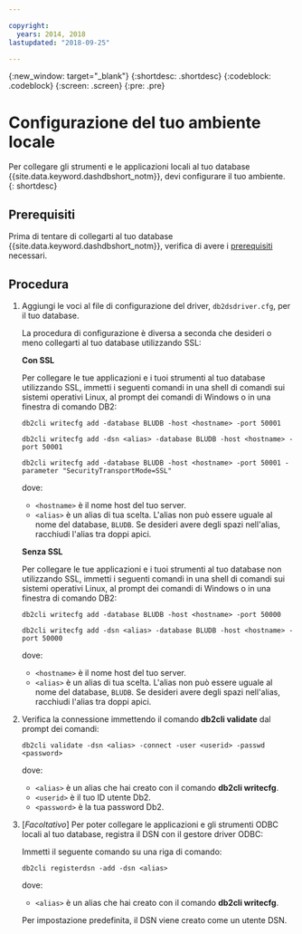 ```yaml
---

copyright:
  years: 2014, 2018
lastupdated: "2018-09-25"

---
```


<!-- Attribute definitions --> 
{:new_window: target="_blank"}
{:shortdesc: .shortdesc}
{:codeblock: .codeblock}
{:screen: .screen}
{:pre: .pre}

# Configurazione del tuo ambiente locale

Per collegare gli strumenti e le applicazioni locali al tuo database {{site.data.keyword.dashdbshort_notm}}, devi configurare il tuo ambiente.  
{: shortdesc}

## Prerequisiti

Prima di tentare di collegarti al tuo database {{site.data.keyword.dashdbshort_notm}}, verifica di avere i [prerequisiti](connecting.html#prereqs) necessari.

<!-- 1. Install the Db2 driver package for your operating system.

   - [Installing on Windows](install_win.html)
   - [Installing on Linux or PowerLinux](install_linux.html)
   - [Installing on Mac OS X](install_mac.html)
2. Decide whether or not you will be using Secure Sockets Layer (SSL) to connect to your database.
3. Collect database details and connect credentials, including the host name of your server, and your database user ID and password. -->

## Procedura

1. Aggiungi le voci al file di configurazione del driver, `db2dsdriver.cfg`, per il tuo database.

   La procedura di configurazione è diversa a seconda che desideri o meno collegarti al tuo database utilizzando SSL:

   **Con SSL**

   Per collegare le tue applicazioni e i tuoi strumenti al tuo database utilizzando SSL, immetti i seguenti comandi in una shell di comandi sui sistemi operativi Linux, al prompt dei comandi di Windows o in una finestra di comando DB2: 

   `db2cli writecfg add -database BLUDB -host <hostname> -port 50001`

   `db2cli writecfg add -dsn <alias> -database BLUDB -host <hostname> -port 50001`

   `db2cli writecfg add -database BLUDB -host <hostname> -port 50001 -parameter "SecurityTransportMode=SSL"`

    dove:

   - `<hostname>` è il nome host del tuo server.
   - `<alias>` è un alias di tua scelta. L'alias non può essere uguale al nome del database, `BLUDB`. Se desideri avere degli spazi nell'alias, racchiudi l'alias tra doppi apici.

   **Senza SSL**

   Per collegare le tue applicazioni e i tuoi strumenti al tuo database non utilizzando SSL, immetti i seguenti comandi in una shell di comandi sui sistemi operativi Linux, al prompt dei comandi di Windows o in una finestra di comando DB2: 

   `db2cli writecfg add -database BLUDB -host <hostname> -port 50000`

   `db2cli writecfg add -dsn <alias> -database BLUDB -host <hostname> -port 50000`

    dove:

   - `<hostname>` è il nome host del tuo server.
   - `<alias>` è un alias di tua scelta. L'alias non può essere uguale al nome del database, `BLUDB`. Se desideri avere degli spazi nell'alias, racchiudi l'alias tra doppi apici.

2. Verifica la connessione immettendo il comando **db2cli validate** dal prompt dei comandi:

   `db2cli validate -dsn <alias> -connect -user <userid> -passwd <password>`

   dove: 
   
   - `<alias>` è un alias che hai creato con il comando **db2cli writecfg**.
   - `<userid>` è il tuo ID utente Db2.
   - `<password>` è la tua password Db2.

3. [*Facoltativo*] Per poter collegare le applicazioni e gli strumenti ODBC locali al tuo database, registra il DSN con il gestore driver ODBC:
 
   Immetti il seguente comando su una riga di comando: 

   `db2cli registerdsn -add -dsn <alias>`

   dove: 

   - `<alias>` è un alias che hai creato con il comando **db2cli writecfg**.

   Per impostazione predefinita, il DSN viene creato come un utente DSN.

